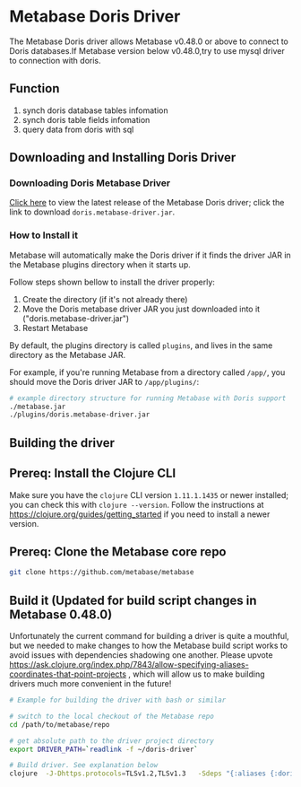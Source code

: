 # Metabase Doris Driver

The Metabase Doris driver allows Metabase v0.48.0 or above to connect to Doris databases.If Metabase version below v0.48.0,try to use mysql driver  to connection with doris.

## Function
1. synch doris database tables infomation
2. synch doris table fields infomation
3. query data from doris with sql  

## Downloading and Installing Doris Driver

### Downloading Doris Metabase Driver

[Click here](https://github.com/ihadoop/metabase-doris-driver/releases) to view the latest release of the Metabase Doris driver; click the link to download `doris.metabase-driver.jar`.

### How to Install it

Metabase will automatically make the Doris driver if it finds the driver JAR in the Metabase plugins directory when it starts up.

Follow steps shown bellow to install the driver properly:
1. Create the directory (if it's not already there)
2. Move the Doris metabase driver JAR you just downloaded into it ("doris.metabase-driver.jar")
3. Restart Metabase

By default, the plugins directory is called `plugins`, and lives in the same directory as the Metabase JAR.

For example, if you're running Metabase from a directory called `/app/`, you should move the Doris driver JAR to `/app/plugins/`:

```bash
# example directory structure for running Metabase with Doris support
./metabase.jar
./plugins/doris.metabase-driver.jar
```

## Building the driver

## Prereq: Install the Clojure CLI

Make sure you have the `clojure` CLI version `1.11.1.1435` or newer installed; you can check this with `clojure
--version`. Follow the instructions at https://clojure.org/guides/getting_started if you need to install a
newer version.

## Prereq: Clone the Metabase core repo

```sh
git clone https://github.com/metabase/metabase
```

## Build it (Updated for build script changes in Metabase 0.48.0)

Unfortunately the current command for building a driver is quite a mouthful, but we needed to make changes to how the
Metabase build script works to avoid issues with dependencies shadowing one another. Please upvote
https://ask.clojure.org/index.php/7843/allow-specifying-aliases-coordinates-that-point-projects , which will allow us
to make building drivers much more convenient in the future!

```sh
# Example for building the driver with bash or similar

# switch to the local checkout of the Metabase repo
cd /path/to/metabase/repo

# get absolute path to the driver project directory
export DRIVER_PATH=`readlink -f ~/doris-driver`

# Build driver. See explanation below
clojure  -J-Dhttps.protocols=TLSv1.2,TLSv1.3   -Sdeps "{:aliases {:doris {:extra-deps {com.metabase/doris-driver {:local/root \"$DRIVER_PATH\"}}}}}"    -X:build:doris   build-drivers.build-driver/build-driver!   "{:driver :doris, :project-dir \"$DRIVER_PATH\", :target-dir \"$DRIVER_PATH/target\"}"
```

